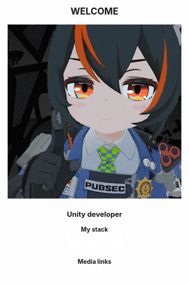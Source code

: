<center><h2 align="center">WELCOME</h3></center>
<p align="center"><img src="sources/prevgif.gif"></p>
<h3 align="center">Unity developer</h3>

<p align="center">
<b>My stack</b><br />
<!-- Icons from: https://simpleicons.org -->
  <picture>
    <source media="(prefers-color-scheme: dark)" srcset="sources/unity_dark.png">
    <source media="(prefers-color-scheme: light)" srcset="sources/unity_light.png">
    <img alt="unity" src="sources/unity_dark.png" width="40" height="40"/>
  </picture>
  <picture>
    <source media="(prefers-color-scheme: dark)" srcset="sources/csharp_dark.png">
    <source media="(prefers-color-scheme: light)" srcset="sources/csharp_light.png">
    <img alt="csharp" src="sources/csharp_dark.png" width="40" height="40"/>
  </picture>
    <picture>
    <source media="(prefers-color-scheme: dark)" srcset="sources/blender_dark.png">
    <source media="(prefers-color-scheme: light)" srcset="sources/blender_light.png">
    <img alt="blender" src="sources/blender_dark.png" width="40" height="40"/>
  </picture>
</p>

<p align="center">
<b>Media links</b><br />
<a href="https://www.linkedin.com/in/vitalygds/" target="blank"><picture>
    <source media="(prefers-color-scheme: dark)" srcset="sources/linkedin_dark.png">
    <source media="(prefers-color-scheme: light)" srcset="sources/linkedin_light.png">
    <img alt="linkedin" src="sources/linkedin_dark.png" width="30" height="30" align="center" />
</picture></a> 
</p>